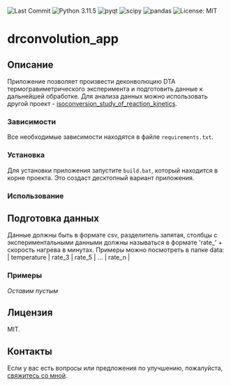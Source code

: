 ![Last Commit](https://img.shields.io/github/last-commit/kdavjd/deconvolution_app)
![Python 3.11.5](https://img.shields.io/badge/python-3.11.5-blue.svg)
![pyqt](https://img.shields.io/badge/-pyqt-green)
![scipy](https://img.shields.io/badge/-scipy-red)
![pandas](https://img.shields.io/badge/-pandas-blueviolet)
![License: MIT](https://img.shields.io/badge/License-MIT-green.svg)

# drconvolution_app

## Описание

Приложение позволяет произвести деконволюцию DTA термогравиметрического эксперимента и подготовить данные к дальнейшей обработке. Для анализа данных можно использовать другой проект - [isoconversion_study_of_reaction_kinetics](https://github.com/kdavjd/isoconversion_study_of_reaction_kinetics).

### Зависимости

Все необходимые зависимости находятся в файле `requirements.txt`.

### Установка

Для установки приложения запустите `build.bat`, который находится в корне проекта. Это создаст десктопный вариант приложения.

### Использование

## Подготовка данных
Данные должны быть в формате csv, разделитель запятая, столбцы с экспериментальными данными должны называться в формате 'rate_' + скорость нагрева в минутах. Примеры можно посмотреть в папке data:
| temperature | rate_3 | rate_5 | ... | rate_n | 

### Примеры

*Оставим пустым*

## Лицензия

MIT.

## Контакты

Если у вас есть вопросы или предложения по улучшению, пожалуйста, [свяжитесь со мной](https://t.me/nuclearexistence).

